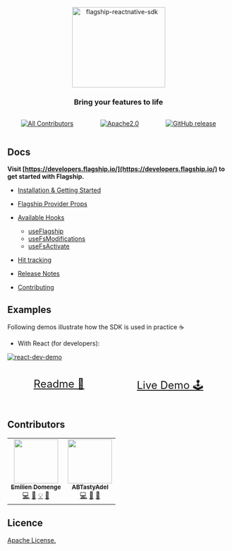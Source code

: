 <p align="center">

<img  src="https://mk0abtastybwtpirqi5t.kinstacdn.com/wp-content/uploads/picture-solutions-persona-product-flagship.jpg"  width="211"  height="182"  alt="flagship-reactnative-sdk"  />

</p>

<h3 align="center">Bring your features to life</h3>

<div style='display: flex; justify-content: space-around;'>

<!-- ALL-CONTRIBUTORS-BADGE:START - Do not remove or modify this section -->

[![All Contributors](https://img.shields.io/badge/all_contributors-2-orange.svg?style=flat-square)](#contributors-)

<!-- ALL-CONTRIBUTORS-BADGE:END -->

[![Apache2.0](https://img.shields.io/badge/License-Apache%202.0-blue.svg)](http://www.apache.org/licenses/LICENSE-2.0)

[![GitHub release](https://img.shields.io/github/v/release/abtasty/flagship-react-native-sdk.svg)](https://github.com/abtasty/flagship-react-native-sdk/releases)

</div>

## Docs

**Visit [https://developers.flagship.io/](https://developers.flagship.io/) to get started with Flagship.**

-   [Installation & Getting Started](https://developers.flagship.io/docs/sdk/reactNative/v2.0/#getting-started)
-   [Flagship Provider Props](https://developers.flagship.io/docs/sdk/reactNative/v2.0/#flagshipprovider-props)
-   [Available Hooks](https://developers.flagship.io/docs/sdk/reactNative/v2.0/#flagship-hooks)

    -   [useFlagship](https://developers.flagship.io/docs/sdk/reactNative/v2.0/#useflagship)
    -   [useFsModifications](https://developers.flagship.io/docs/sdk/reactNative/v2.0/#usefsmodifications)
    -   [useFsActivate](https://developers.flagship.io/docs/sdk/reactNative/v2.0/#usefsactivate)

-   [Hit tracking](https://developers.flagship.io/docs/sdk/reactNative/v2.0/#hit)
-   [Release Notes](https://github.com/abtasty/flagship-react-native-sdk/blob/master/RELEASENOTES.md)
-   [Contributing](https://github.com/abtasty/flagship-react-native-sdk/blob/master/CONTRIBUTING.md)

## Examples

Following demos illustrate how the SDK is used in practice ☕

-   With React (for developers):

<a href="https://abtasty.github.io/flagship-react-native-sdk/">
<div style="max-width: 850px; margin: 0 auto;">

![react-dev-demo](./src/assets/gif/react-dev-demo.gif)

</div>
</a>
<div style="display: flex; justify-content: space-around; font-size: 24px">

[Readme 📖](examples/react-dev-demo/README.md)

[Live Demo 🕹](https://abtasty.github.io/flagship-react-native-sdk/)

</div>

## Contributors

<!-- ALL-CONTRIBUTORS-LIST:START - Do not remove or modify this section -->
<!-- prettier-ignore-start -->
<!-- markdownlint-disable -->
<table>
  <tr>
    <td align="center"><a href="https://www.domenge.fr/"><img src="https://avatars0.githubusercontent.com/u/15636263?v=4?s=100" width="100px;" alt=""/><br /><sub><b>Emilien Domenge</b></sub></a><br /><a href="https://github.com/abtasty/flagship-react-native-sdk/commits?author=Emidomenge" title="Code">💻</a> <a href="https://github.com/abtasty/flagship-react-native-sdk/commits?author=Emidomenge" title="Documentation">📖</a> <a href="#example-Emidomenge" title="Examples">💡</a> <a href="#maintenance-Emidomenge" title="Maintenance">🚧</a></td>
    <td align="center"><a href="https://github.com/ABTastyAdel"><img src="https://avatars3.githubusercontent.com/u/17567522?v=4?s=100" width="100px;" alt=""/><br /><sub><b>ABTastyAdel</b></sub></a><br /><a href="https://github.com/abtasty/flagship-react-native-sdk/commits?author=ABTastyAdel" title="Code">💻</a> <a href="https://github.com/abtasty/flagship-react-native-sdk/commits?author=ABTastyAdel" title="Documentation">📖</a> <a href="#maintenance-ABTastyAdel" title="Maintenance">🚧</a></td>
  </tr>
</table>

<!-- markdownlint-restore -->
<!-- prettier-ignore-end -->

<!-- ALL-CONTRIBUTORS-LIST:END -->

## Licence

[Apache License.](https://github.com/abtasty/flagship-react-native-sdk/blob/master/LICENSE)
